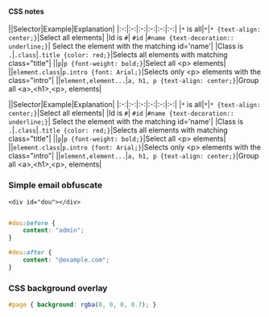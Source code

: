 #### CSS notes

||Selector|Example|Explanation|
|:-:|:-:|:-:|:-:|:-:|:-:|
|```*``` is all|```*```|```* {text-align: center;}```|Select all elements|
|Id is ```#```| ```#id``` |```#name {text-decoration:: underline;}```| Select the element with the matching id='name'|
|Class is ```.```|```.class```|```.title {color: red;}```|Selects all elements with matching class="title"|
||```p```|```p {font-weight: bold;}```|Select all \<p> elements|
||```element.class```|```p.intro {font: Arial;}```|Selects only \<p> elements with the class="intro"|
||```element,element...```|```a, h1, p {text-align: center;}```|Group all \<a>,\<h1>,\<p>, elements|


||Selector|Example|Explanation|
|:-:|:-:|:-:|:-:|:-:|:-:|
|```*``` is all|```*```|```* {text-align: center;}```|Select all elements|
|Id is ```#```| ```#id``` |```#name {text-decoration:: underline;}```| Select the element with the matching id='name'|
|Class is ```.```|```.class```|```.title {color: red;}```|Selects all elements with matching class="title"|
||```p```|```p {font-weight: bold;}```|Select all \<p> elements|
||```element.class```|```p.intro {font: Arial;}```|Selects only \<p> elements with the class="intro"|
||```element,element...```|```a, h1, p {text-align: center;}```|Group all \<a>,\<h1>,\<p>, elements|



### Simple email obfuscate


```<div id="dou"></div>```




```css

#dou:before {
    content: "admin";
}

#dou:after {
    content: "@example.com";
}
```

### CSS background overlay

```css
#page { background: rgba(0, 0, 0, 0.7); }
```
